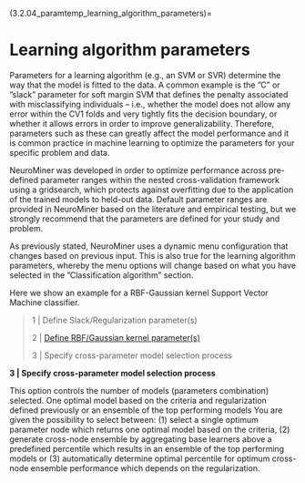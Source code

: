 (3.2.04_paramtemp_learning_algorithm_parameters)=
# Learning algorithm parameters

Parameters for a learning algorithm (e.g., an SVM or SVR) determine the way that the model is fitted to the data. A common example is the ”C” or ”slack” parameter for soft margin SVM that defines the penalty associated with misclassifying individuals – i.e., whether the model does not allow any error within the CV1 folds and very tightly fits the decision boundary, or whether it allows errors in order to improve generalizability. Therefore, parameters such as these can greatly affect the model performance and it is common practice in machine learning to optimize the parameters for your specific problem and data.

NeuroMiner was developed in order to optimize performance across pre-defined parameter ranges within the nested cross-validation framework using a gridsearch, which protects against overfitting due to the application of the trained models to held-out data. Default parameter ranges are provided in NeuroMiner based on the literature and empirical testing, but we strongly recommend that the parameters are defined for your study and problem.

As previously stated, NeuroMiner uses a dynamic menu configuration that changes based on previous input. This is also true for the learning algorithm parameters, whereby the menu options will change based on what you have selected in the ”Classification algorithm” section.

Here we show an example for a RBF-Gaussian kernel Support Vector Machine classifier.

> 1 | Define Slack/Regularization parameter(s)
>
> 2 | [Define RBF/Gaussian kernel parameter(s)](https://www.csie.ntu.edu.tw/~cjlin/libsvm/faq.html#f410)
>
> 3 | Specify cross-parameter model selection process



**3 | Specify cross-parameter model selection process**

This option controls the number of models (parameters combination) selected. One optimal model based on the criteria and regularization defined previously or an ensemble of the top performing models
You are given the possibility to select between: (1) select a single optimum parameter node which returns one optimal model based on the criteria, (2) generate cross-node ensemble by aggregating base learners above a predefined percentile which results in an ensemble of the top performing models or (3) automatically determine optimal percentile for optimum cross-node ensemble performance which depends on the regularization.
